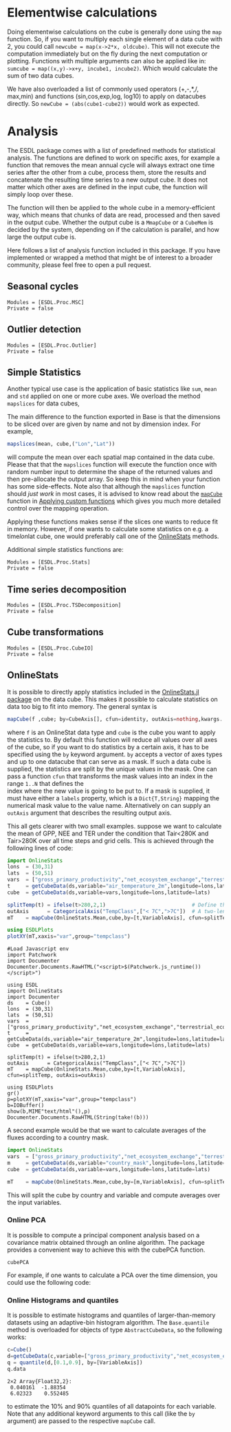 # Elementwise calculations

Doing elementwise calculations on the cube is generally done using the `map` function. So, if you want to multiply each
single element of a data cube with 2, you could call `newcube = map(x->2*x, oldcube)`. This will not execute the computation
immediately but on the fly during the next computation or plotting. Functions with multiple arguments can also be applied like in:
`sumcube = map((x,y)->x+y, incube1, incube2)`. Which would calculate the sum of two data cubes.

We have also overloaded a list of commonly used operators (+,-,\*,/, max,min) and functions (sin,cos,exp,log, log10) to apply on
datacubes directly. So `newCube = (abs(cube1-cube2))` would work as expected.


# Analysis

The ESDL package comes with a list of predefined methods for statistical analysis.
The functions are defined to work on specific axes, for example a function that removes the
mean annual cycle will always extract one time series after the other from a cube, process them, store the results and concatenate the resulting time series to a new output cube. It does not matter which other axes are defined
in the input cube, the function will simply loop over these.

The function will then be applied to the whole cube
in a memory-efficient way, which means that chunks of data are read, processed and then saved in
the output cube. Whether the output cube is a `MmapCube` or a `CubeMem` is decided by the system,
depending on if the calculation is parallel, and how large the output cube is.

Here follows a list of analysis function included in this package. If you have implemented or wrapped a method
that might be of interest to a broader community, please feel free to open a pull request.

## Seasonal cycles

```@autodocs
Modules = [ESDL.Proc.MSC]
Private = false
```


## Outlier detection

```@autodocs
Modules = [ESDL.Proc.Outlier]
Private = false
```


## Simple Statistics

Another typical use case is the application of basic statistics like `sum`, `mean` and `std` applied on one or more cube axes.
We overload the method `mapslices` for data cubes,   

The main difference to the function exported in Base is that the dimensions to be sliced over are given by name and not by dimension index. For example,

```julia
mapslices(mean, cube,("Lon","Lat"))
```

will compute the mean over each spatial map contained in the data cube. Please that that the `mapslices` function will execute the function once with random number input to determine the shape of the returned values and then pre-allocate the output array. So keep this in mind when your function has some side-effects. Note also that although the `mapslices` function should *just work* in most cases, it is advised to know read about the [`mapCube`](@ref) function in [Applying custom functions](@ref) which gives you much more detailed control over the mapping operation.

Applying these functions makes sense if the slices one wants to reduce fit in memory. However,
if one wants to calculate some statistics on e.g. a time*lon*lat cube, one would preferably
call one of the [OnlineStats](@ref) methods.  

Additional simple statistics functions are:

```@autodocs
Modules = [ESDL.Proc.Stats]
Private = false
```


## Time series decomposition
```@autodocs
Modules = [ESDL.Proc.TSDecomposition]
Private = false
```

## Cube transformations
```@autodocs
Modules = [ESDL.Proc.CubeIO]
Private = false
```

## OnlineStats

It is possible to directly apply statistics included in the [OnlineStats.jl package](https://github.com/joshday/OnlineStats.jl)
on the data cube. This makes it possible to calculate statistics on data too big to fit into memory. The general syntax is

```julia
mapCube(f ,cube; by=CubeAxis[], cfun=identity, outAxis=nothing,kwargs...)
```

where `f` is an OnlineStat data type and `cube` is the cube you want to apply the statistics to.
By default this function will reduce all values over all axes of the cube, so if you want to do
statistics by a certain axis, it has to be specified using the `by` keyword argument.
`by` accepts a vector of axes types and up to one datacube that can serve as a mask. If such
a data cube is supplied, the statistics are split by the unique values in the mask. One can pass
a function `cfun` that transforms the mask values into an index in the range `1..N` that defines the   
index where the new value is going to be put to. If a mask is supplied, it must have either a `labels` property,
which is a `Dict{T,String}` mapping the numerical mask value to the value name. Alternatively on can supply an
`outAxis` argument that describes the resulting output axis.

This all gets clearer with two small examples. suppose we want to calculate the mean of GPP, NEE and TER
under the condition that Tair<280K and Tair>280K over all time steps and grid cells. This is achieved through the
following lines of code:

```julia
import OnlineStats
lons  = (30,31)
lats  = (50,51)
vars  = ["gross_primary_productivity","net_ecosystem_exchange","terrestrial_ecosystem_respiration"]
t     = getCubeData(ds,variable="air_temperature_2m",longitude=lons,latitude=lats)
cube  = getCubeData(ds,variable=vars,longitude=lons,latitude=lats)

splitTemp(t) = ifelse(t>280,2,1)                            # Define the classification function
outAxis      = CategoricalAxis("TempClass",["< 7C",">7C"])  # A two-length output axis, because there are two possible values
mT    = mapCube(OnlineStats.Mean,cube,by=[t,VariableAxis], cfun=splitTemp, outAxis=outAxis) # Of course we want to split by variable, too

using ESDLPlots
plotXY(mT,xaxis="var",group="tempclass")
```
```@eval
#Load Javascript env
import Patchwork
import Documenter
Documenter.Documents.RawHTML("<script>$(Patchwork.js_runtime())</script>")
```
```@eval
using ESDL
import OnlineStats
import Documenter
ds    = Cube()
lons  = (30,31)
lats  = (50,51)
vars  = ["gross_primary_productivity","net_ecosystem_exchange","terrestrial_ecosystem_respiration"]
t     = getCubeData(ds,variable="air_temperature_2m",longitude=lons,latitude=lats)
cube  = getCubeData(ds,variable=vars,longitude=lons,latitude=lats)

splitTemp(t) = ifelse(t>280,2,1)
outAxis      = CategoricalAxis("TempClass",["< 7C",">7C"])
mT    = mapCube(OnlineStats.Mean,cube,by=[t,VariableAxis], cfun=splitTemp, outAxis=outAxis)

using ESDLPlots
gr()
p=plotXY(mT,xaxis="var",group="tempclass")
b=IOBuffer()
show(b,MIME"text/html"(),p)
Documenter.Documents.RawHTML(String(take!(b)))
```

A second example would be that we want to calculate averages of the fluxes according to
a country mask.

```julia
import OnlineStats
vars  = ["gross_primary_productivity","net_ecosystem_exchange","terrestrial_ecosystem_respiration"]
m     = getCubeData(ds,variable="country_mask",longitude=lons,latitude=lats)
cube  = getCubeData(ds,variable=vars,longitude=lons,latitude=lats)

mT    = mapCube(OnlineStats.Mean,cube,by=[m,VariableAxis], cfun=splitTemp, outAxis=outAxis)
```

This will split the cube by country and variable and compute averages over the input variables.

### Online PCA

It is possible to compute a principal component analysis based on a covariance matrix obtained
through an online algorithm. The package provides a convenient way to achieve this with the
cubePCA function.

```@docs
cubePCA
```

For example, if one wants to calculate a PCA over the time dimension, you could use the following code:

### Online Histograms and quantiles

It is possible to estimate histograms and quantiles of larger-than-memory datasets using an adaptive-bin histogram algorithm. The `Base.quantile` method is overloaded for objects of type `AbstractCubeData`, so the following works:

```julia
c=Cube()
d=getCubeData(c,variable=["gross_primary_productivity","net_ecosystem_exchange"], region="Europe")
q = quantile(d,[0.1,0.9], by=[VariableAxis])
q.data
```

```
2×2 Array{Float32,2}:
 0.040161  -1.88354
 6.02323    0.552485
```

to estimate the 10% and 90% quantiles of all datapoints for each variable. Note that any additional keyword arguments to this call (like the `by` argument) are passed to the respective `mapCube` call.

 

